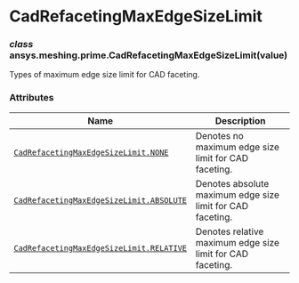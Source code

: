 <!-- vale off -->

# CadRefacetingMaxEdgeSizeLimit

<a id="ansys.meshing.prime.CadRefacetingMaxEdgeSizeLimit"></a>

### *class* ansys.meshing.prime.CadRefacetingMaxEdgeSizeLimit(value)

Types of maximum edge size limit for CAD faceting.

<!-- !! processed by numpydoc !! -->

### Attributes

| Name | Description |
|----------------------------------------------------------------------------------------------------------------------------------------------------------------------|------------------------------------------------------------|
| [`CadRefacetingMaxEdgeSizeLimit.NONE`](ansys.meshing.prime.CadRefacetingMaxEdgeSizeLimit.NONE.md#ansys.meshing.prime.CadRefacetingMaxEdgeSizeLimit.NONE)             | Denotes no maximum edge size limit for CAD faceting.       |
| [`CadRefacetingMaxEdgeSizeLimit.ABSOLUTE`](ansys.meshing.prime.CadRefacetingMaxEdgeSizeLimit.ABSOLUTE.md#ansys.meshing.prime.CadRefacetingMaxEdgeSizeLimit.ABSOLUTE) | Denotes absolute maximum edge size limit for CAD faceting. |
| [`CadRefacetingMaxEdgeSizeLimit.RELATIVE`](ansys.meshing.prime.CadRefacetingMaxEdgeSizeLimit.RELATIVE.md#ansys.meshing.prime.CadRefacetingMaxEdgeSizeLimit.RELATIVE) | Denotes relative maximum edge size limit for CAD faceting. |
<!-- vale on -->